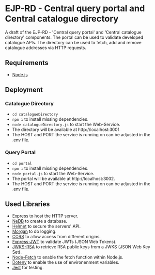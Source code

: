 # EJP-RD - Central query portal and Central catalogue directory

A draft of the EJP-RD - 'Central query portal' and 'Central catalogue directory' components. 
The portal can be used to validate developed catalogue APIs. 
The directory can be used to fetch, add and remove catalogue addresses via HTTP requests.

## Requirements

- [Node.js](https://nodejs.org/ "https://nodejs.org/")

## Deployment

### Catalogue Directory

- `cd catalogueDirectory`
- `npm i` to install missing dependencies.
- `node catalogueDirectory.js` to start the Web-Service.
- The directory will be available at http://localhost:3001.
- The HOST and PORT the service is running on can be adjusted in the .env file.

### Query Portal

- `cd portal`
- `npm i` to install missing dependencies.
- `node portal.js` to start the Web-Service.
- The portal will be available at http://localhost:3002.
- The HOST and PORT the service is running on can be adjusted in the .env file.

## Used Libraries

- [Express](https://expressjs.com/ "https://expressjs.com/") to host the HTTP server.
- [NeDB](https://dbdb.io/db/nedb "https://dbdb.io/db/nedb") to create a database.
- [Helmet](https://helmetjs.github.io/ "https://helmetjs.github.io/") to secure the servers' API.
- [Morgan](https://www.npmjs.com/package/morgan "https://www.npmjs.com/package/morgan") to do logging.
- [CORS](https://expressjs.com/en/resources/middleware/cors.html "https://expressjs.com/en/resources/middleware/cors.html") to allow access from different origins.
- [Express-JWT](https://github.com/auth0/express-jwt "https://github.com/auth0/express-jwt") to validate JWTs (JSON Web Tokens).
- [JWKS-RSA](https://github.com/auth0/node-jwks-rsa "https://github.com/auth0/node-jwks-rsa") to retrieve RSA public keys from a JWKS (JSON Web Key Set).
- [Node-Fetch](https://www.npmjs.com/package/node-fetch "https://www.npmjs.com/package/node-fetch") to enable the fetch function within Node.js.
- [Dotenv](https://www.npmjs.com/package/dotenv "https://www.npmjs.com/package/dotenv") to enable the use of environenment variables.
- [Jest](https://www.npmjs.com/package/jest "https://www.npmjs.com/package/jest") for testing.
